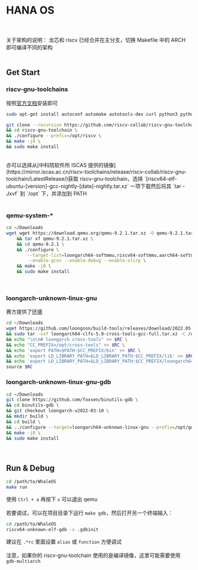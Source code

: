 # HANA OS
<br><br>
关于架构的说明：
龙芯和 riscv 已经合并在主分支，切换 Makefile 中的 ARCH 即可编译不同的架构
<br><br>
## Get Start
### riscv-gnu-toolchains
按照[官方文档](https://github.com/riscv-collab/riscv-gnu-toolchain)安装即可

```bash
sudo apt-get install autoconf automake autotools-dev curl python3 python3-pip python3-tomli libmpc-dev libmpfr-dev libgmp-dev gawk build-essential bison flex texinfo gperf libtool patchutils bc zlib1g-dev libexpat-dev ninja-build git cmake libglib2.0-dev libslirp-dev

git clone --recursive https://github.com/riscv-collab/riscv-gnu-toolchain.git \
&& cd riscv-gnu-toolchain \
&& ./configure --prefix=/opt/riscv \
&& make -j8 \
&& sudo make install
```
<br>
亦可以选择从[中科院软件所 ISCAS 提供的镜像](https://mirror.iscas.ac.cn/riscv-toolchains/release/riscv-collab/riscv-gnu-toolchain/LatestRelease/)获取 riscv-gnu-toolchain，选择 `[riscv64-elf-ubuntu-[version]-gcc-nightly-[date]-nightly.tar.xz` 一项下载然后将其 `tar -Jxvf` 到 `/opt` 下，并添加到 PATH
<br><br>

### qemu-system-*
```bash
cd ~/Downloads
wget wget https://download.qemu.org/qemu-9.2.1.tar.xz -O qemu-9.2.1.tar.xz \
    && tar xf qemu-9.2.1.tar.xz \
    && cd qemu-9.2.1 \
    && ./configure \
        --target-list=loongarch64-softmmu,riscv64-softmmu,aarch64-softmmu,x86_64-softmmu \
        --enable-gcov --enable-debug --enable-slirp \
    && make -j8 \
    && sudo make install
```
<br>

### loongarch-unknown-linux-gnu
赛方提供了[环境](https://gitlab.educg.net/wangmingjian/os-contest-2024-image/)
```bash
cd ~/Downloads
wget https://github.com/loongson/build-tools/releases/download/2022.05.29/loongarch64-clfs-5.0-cross-tools-gcc-full.tar.xz \
&& sudo tar -vxf loongarch64-clfs-5.0-cross-tools-gcc-full.tar.xz -C /opt \
&& echo "\n\n# loongarch cross-tools" >> $RC \
&& echo "CC_PREFIX=/opt/cross-tools" >> $RC \
&& echo 'export PATH=$PATH:$CC_PREFIX/bin' >> $RC \
&& echo 'export LD_LIBRARY_PATH=$LD_LIBRARY_PATH:$CC_PREFIX/lib' >> $RC \
&& echo 'export LD_LIBRARY_PATH=$LD_LIBRARY_PATH:$CC_PREFIX/loongarch64-unknown-linux-gnu/lib/' >> $RC \
source $RC
```

### loongarch-unknown-linux-gnu-gdb
```bash
cd ~/Downloads
git clone https://github.com/foxsen/binutils-gdb \
&& cd binutils-gdb \
&& git checkout loongarch-v2022-03-10 \
&& mkdir build \
&& cd build \
&& ../configure --target=loongarch64-unknown-linux-gnu --prefix=/opt/gdb --disable-werror --without-python --disable-doc \
&& make -j8 \
&& sudo make install
```
<br>


## Run & Debug
```bash
cd /path/to/WhaleOS
make run
```
使用 `Ctrl + a` 再按下 `x` 可以退出 qemu
<br><br>
若要调试，可以在项目目录下运行 `make gdb`，然后打开另一个终端输入：
```bash
cd /path/to/WhaleOS
riscv64-unknown-elf-gdb -x .gdbinit
```
建议在 `.*rc` 里面设置 `alias` 或 `function` 方便调试
<br><br>
注意，如果你的 riscv-gnu-toolchain 使用的是编译镜像，这里可能需要使用 `gdb-multiarch`
